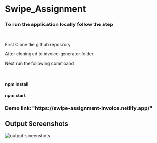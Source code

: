 # Swipe_Assignment

<h3> To run the application locally follow the step </h3>
<br />
<p>First Clone the github repository </p>
<p>After cloning cd to invoice-generator folder </p>
<p>Next run the following commoand</p>
<br />
<h4>npm install</h3>
<h4>npm start </h4>

<h3>Demo link: "https://swipe-assignment-invoice.netlify.app/" </h3>

<h2>Output Screenshots</h2>
<img src="https://i.ibb.co/rFjGZJL/Screenshot-2023-04-07-at-4-20-35-PM.png" alt="output-screenshots" />
